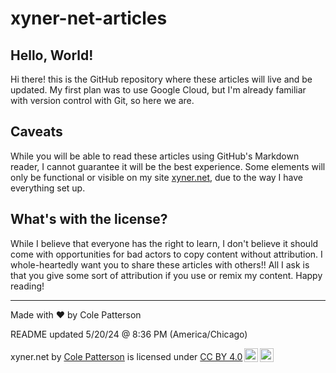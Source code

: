 # xyner-net-articles

## Hello, World!

Hi there! this is the GitHub repository where these articles will live and be updated. My first plan was to use Google Cloud, but I'm already familiar with version control with Git, so here we are.

## Caveats

While you will be able to read these articles using GitHub's Markdown reader, I cannot guarantee it will be the best experience. Some elements will only be functional or visible on my site [xyner.net](https://xyner.net/), due to the way I have everything set up.

## What's with the license?

While I believe that everyone has the right to learn, I don't believe it should come with opportunities for bad actors to copy content without attribution. I whole-heartedly want you to share these articles with others!! All I ask is that you give some sort of attribution if you use or remix my content. Happy reading!

---

Made with ❤️ by Cole Patterson

README updated 5/20/24 @ 8:36 PM (America/Chicago)

 <p xmlns:cc="http://creativecommons.org/ns#" xmlns:dct="http://purl.org/dc/terms/"><span property="dct:title">xyner.net</span> by <a rel="cc:attributionURL dct:creator" property="cc:attributionName" href="https://github.com/colepatters">Cole Patterson</a> is licensed under <a href="https://creativecommons.org/licenses/by/4.0/?ref=chooser-v1" target="_blank" rel="license noopener noreferrer" style="display:inline-block;">CC BY 4.0<img style="height:22px!important;margin-left:3px;vertical-align:text-bottom;" src="https://mirrors.creativecommons.org/presskit/icons/cc.svg?ref=chooser-v1" alt=""><img style="height:22px!important;margin-left:3px;vertical-align:text-bottom;" src="https://mirrors.creativecommons.org/presskit/icons/by.svg?ref=chooser-v1" alt=""></a></p>
